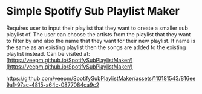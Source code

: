 # Simple Spotify Sub Playlist Maker
Requires user to input their playlist that they want to create a smaller sub playlist of. 
The user can choose the artists from the playlist that they want to filter by and also the name that they want for their new playlist. 
If name is the same as an existing playlist then the songs are added to the existing playlist instead.
Can be visited at: [https://veepm.github.io/SpotifySubPlaylistMaker/](https://veepm.github.io/SpotifySubPlaylistMaker/)

https://github.com/veepm/SpotifySubPlaylistMaker/assets/110181543/816ee9a1-97ac-4815-a64c-0877084ca9c2
